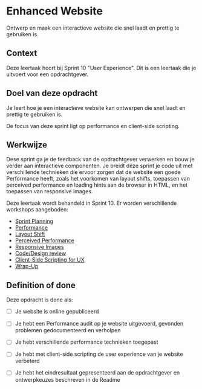 # Enhanced Website

Ontwerp en maak een interactieve website die snel laadt en prettig te gebruiken is.

## Context
Deze leertaak hoort bij Sprint 10 "User Experience". Dit is een leertaak die je uitvoert voor een opdrachtgever.

## Doel van deze opdracht

Je leert hoe je een interactieve website kan ontwerpen die snel laadt en prettig te gebruiken is.

De focus van deze sprint ligt op performance en client-side scripting.

## Werkwijze

Dese sprint ga je de feedback van de opdrachtgever verwerken en bouw je verder aan interactieve componenten. Je breidt deze sprint je code uit met verschillende technieken die ervoor zorgen dat de website een goede Performance heeft, zoals het voorkomen van layout shifts, toepassen van perceived performance en loading hints aan de browser in HTML, en het toepassen van responsive images. 

Deze leertaak wordt behandeld in Sprint 10. Er worden verschillende workshops aangeboden:

- [Sprint Planning](sprint-planning.md)
- [Performance](performance.md)
- [Layout Shift](layout-shift.md)
- [Perceived Performance](perceived-performance.md)
- [Responsive Images](responsive-images.md)
- [Code/Design review](code-design-review.md)
- [Client-Side Scripting for UX](client-side-scripting-for-ux.md)
- [Wrap-Up](wrap-up.md)


## Definition of done


Deze opdracht is done als:

- [ ] Je website is online gepubliceerd
- [ ] Je hebt een Performance audit op je website uitgevoerd, gevonden problemen gedocumenteerd en verholpen
- [ ] Je hebt verschillende performance technieken toegepast
- [ ] Je hebt met client-side scripting de user experience van je website verbeterd
- [ ] Je hebt het eindresultaat gepresenteerd aan de opdrachtgever en ontwerpkeuzes beschreven in de Readme


<!--
- [ ] Je toont aan dat je in de analysefase verschillende methoden en technieken hebt ingezet om te inventariseren wat er moet gebeuren
- [ ] Je toont aan dat je in de ontwerpfase verschillende methoden en technieken hebt ingezet die ervoor zorgen dat je precies weet wat je moet bouwen
- [ ] Je toont aan dat je in de bouwfase verschillende server-side en client-side methoden en technieken hebt ingezet om het ontwerp te realiseren
- [ ] Je toont aan dat je in de testfase verschillende methoden en technieken hebt ingezet om te testen of jouw website voldoet aan standaarden en gebruiksvriendelijk is
- [ ] Je hebt client-side Javascript gebruikt om de interface te verrijken
-->
